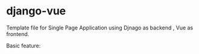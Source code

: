 # django-vue
Template file for Single Page Application using Djnago as backend , Vue as frontend.

Basic feature:
